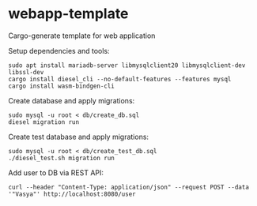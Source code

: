 # webapp-template
Cargo-generate template for web application

Setup dependencies and tools:
```
sudo apt install mariadb-server libmysqlclient20 libmysqlclient-dev libssl-dev
cargo install diesel_cli --no-default-features --features mysql
cargo install wasm-bindgen-cli
```

Create database and apply migrations:
```
sudo mysql -u root < db/create_db.sql
diesel migration run
```

Create test database and apply migrations:
```
sudo mysql -u root < db/create_test_db.sql
./diesel_test.sh migration run
```

Add user to DB via REST API:
```
curl --header "Content-Type: application/json" --request POST --data '"Vasya"' http://localhost:8080/user
```